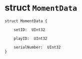 # struct `MomentData`

```
struct MomentData {

    setID:  UInt32

    playID:  UInt32

    serialNumber:  UInt32
}
```



